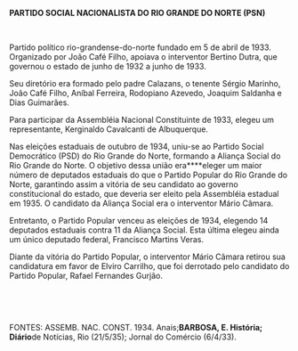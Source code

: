 **PARTIDO SOCIAL NACIONALISTA DO RIO GRANDE DO NORTE (PSN)**

 

Partido político rio-grandense-do-norte fundado em 5 de abril de 1933.
Organizado por João Café Filho, apoiava o interventor Bertino Dutra, que
governou o estado de junho de 1932 a junho de 1933.

Seu diretório era formado pelo padre Calazans, o tenente Sérgio Marinho,
João Café Filho, Aníbal Ferreira, Rodopiano Azevedo, Joaquim Saldanha e
Dias Guimarães.

Para participar da Assembléia Nacional Constituinte de 1933, elegeu um
representante, Kerginaldo Cavalcanti de Albuquerque.

Nas eleições estaduais de outubro de 1934, uniu-se ao Partido Social
Democrático (PSD) do Rio Grande do Norte, formando a Aliança Social do
Rio Grande do Norte. O objetivo dessa união era****eleger um maior
número de deputados estaduais do que o Partido Popular do Rio Grande do
Norte, garantindo assim a vitória de seu candidato ao governo
constitucional do estado, que deveria ser eleito pela Assembléia
estadual em 1935. O candidato da Aliança Social era o interventor Mário
Câmara.

Entretanto, o Partido Popular venceu as eleições de 1934, elegendo 14
deputados estaduais contra 11 da Aliança Social. Esta última elegeu
ainda um único deputado federal, Francisco Martins Veras.

Diante da vitória do Partido Popular, o interventor Mário Câmara retirou
sua candidatura em favor de Elviro Carrilho, que foi derrotado pelo
candidato do Partido Popular, Rafael Fernandes Gurjão.

 

 

FONTES: ASSEMB. NAC. CONST. 1934. Anais;****BARBOSA, E. História;
Diário****de Notícias, Rio (21/5/35); Jornal do Comércio (6/4/33).

 
